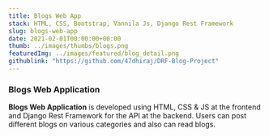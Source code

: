 ```yaml
---
title: Blogs Web App
stack: HTML, CSS, Bootstrap, Vannila Js, Django Rest Framework
slug: blogs-web-app
date: 2021-02-01T00:00:00+00:00
thumb: ../images/thumbs/blogs.png
featuredImg: ../images/featured/blog_detail.png
githublink: "https://github.com/47dhiraj/DRF-Blog-Project"
---
```


### Blogs Web Application

**Blogs Web Application** is developed using HTML, CSS & JS at the frontend and Django Rest Framework for the API at the backend. Users can post different blogs on various categories and also can read blogs.